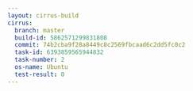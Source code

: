 ```yaml
---
layout: cirrus-build
cirrus:
  branch: master
  build-id: 5862571299831808
  commit: 74b2cba9f28a8449c8c2569fbcaad6c2dd5fc0c2
  task-id: 6393859565944832
  task-number: 2
  os-name: Ubuntu
  test-result: 0
---
```

